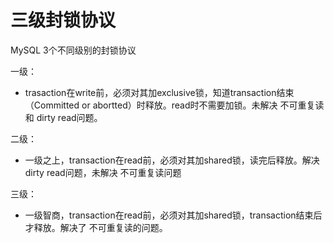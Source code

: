 # 三级封锁协议

MySQL 3个不同级别的封锁协议

一级：

- trasaction在write前，必须对其加exclusive锁，知道transaction结束（Committed or abortted）时释放。read时不需要加锁。未解决 不可重复读 和 dirty read问题。

二级：

- 一级之上，transaction在read前，必须对其加shared锁，读完后释放。解决 dirty read问题，未解决 不可重复读问题

三级：

- 一级智商，transaction在read前，必须对其加shared锁，transaction结束后才释放。解决了 不可重复读的问题。

